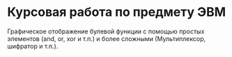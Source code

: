 # Курсовая работа по предмету ЭВМ

Графическое отображение булевой функции с помощью простых элементов (and, or, xor и т.п.) и
более сложными (Мультиплексор, шифратор и т.п.).
